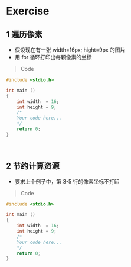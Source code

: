 &emsp;
# Exercise

## 1 遍历像素
- 假设现在有一张 width=16px; hight=9px 的图片
- 用 for 循环打印出每颗像素的坐标
>Code
```c++
#include <stdio.h>

int main ()
{
    int width  = 16;
    int height = 9;
    /*
    Your code here...
    */
    return 0;
} 
```

&emsp;
## 2 节约计算资源
- 要求上个例子中，第 3-5 行的像素坐标不打印
>Code
```c++
#include <stdio.h>

int main ()
{
    int width  = 16;
    int height = 9;
    /*
    Your code here...
    */
    return 0;
} 
```

